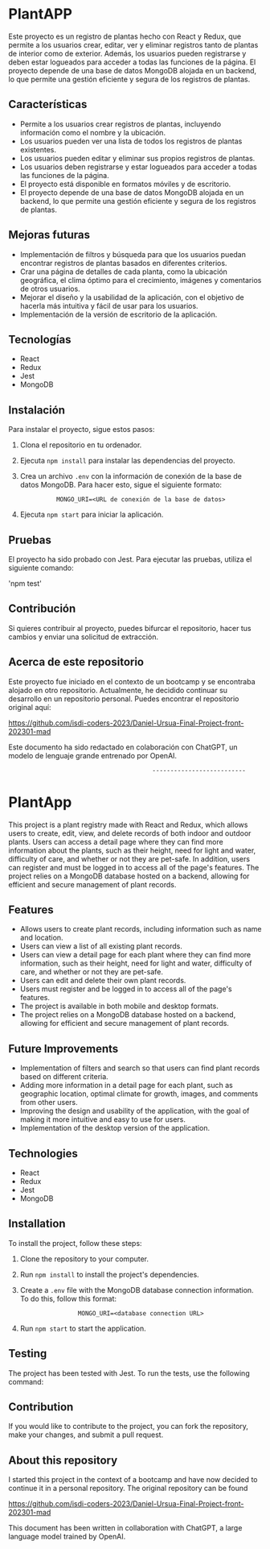 # PlantAPP

Este proyecto es un registro de plantas hecho con React y Redux, que permite a los usuarios crear, editar, ver y eliminar registros tanto de plantas de interior como de exterior. Además, los usuarios pueden registrarse y deben estar logueados para acceder a todas las funciones de la página. El proyecto depende de una base de datos MongoDB alojada en un backend, lo que permite una gestión eficiente y segura de los registros de plantas.

## Características

- Permite a los usuarios crear registros de plantas, incluyendo información como el nombre y la ubicación.
- Los usuarios pueden ver una lista de todos los registros de plantas existentes.
- Los usuarios pueden editar y eliminar sus propios registros de plantas.
- Los usuarios deben registrarse y estar logueados para acceder a todas las funciones de la página.
- El proyecto está disponible en formatos móviles y de escritorio.
- El proyecto depende de una base de datos MongoDB alojada en un backend, lo que permite una gestión eficiente y segura de los registros de plantas.

## Mejoras futuras

- Implementación de filtros y búsqueda para que los usuarios puedan encontrar registros de plantas basados en diferentes criterios.
- Crar una página de detalles de cada planta, como la ubicación geográfica, el clima óptimo para el crecimiento, imágenes y comentarios de otros usuarios.
- Mejorar el diseño y la usabilidad de la aplicación, con el objetivo de hacerla más intuitiva y fácil de usar para los usuarios.
- Implementación de la versión de escritorio de la aplicación.

## Tecnologías

- React
- Redux
- Jest
- MongoDB

## Instalación

Para instalar el proyecto, sigue estos pasos:

1.  Clona el repositorio en tu ordenador.
2.  Ejecuta `npm install` para instalar las dependencias del proyecto.
3.  Crea un archivo `.env` con la información de conexión de la base de datos MongoDB. Para hacer esto, sigue el siguiente formato:

                  MONGO_URI=<URL de conexión de la base de datos>

4.  Ejecuta `npm start` para iniciar la aplicación.

## Pruebas

El proyecto ha sido probado con Jest. Para ejecutar las pruebas, utiliza el siguiente comando:

'npm test'

## Contribución

Si quieres contribuir al proyecto, puedes bifurcar el repositorio, hacer tus cambios y enviar una solicitud de extracción.

## Acerca de este repositorio

Este proyecto fue iniciado en el contexto de un bootcamp y se encontraba alojado en otro repositorio.
Actualmente, he decidido continuar su desarrollo en un repositorio personal. Puedes encontrar el repositorio original aquí:

https://github.com/isdi-coders-2023/Daniel-Ursua-Final-Project-front-202301-mad

Este documento ha sido redactado en colaboración con ChatGPT, un modelo de lenguaje grande entrenado por OpenAI.

                                            --------------------------

# PlantApp

This project is a plant registry made with React and Redux, which allows users to create, edit, view, and delete records of both indoor and outdoor plants. Users can access a detail page where they can find more information about the plants, such as their height, need for light and water, difficulty of care, and whether or not they are pet-safe. In addition, users can register and must be logged in to access all of the page's features. The project relies on a MongoDB database hosted on a backend, allowing for efficient and secure management of plant records.

## Features

- Allows users to create plant records, including information such as name and location.
- Users can view a list of all existing plant records.
- Users can view a detail page for each plant where they can find more information, such as their height, need for light and water, difficulty of care, and whether or not they are pet-safe.
- Users can edit and delete their own plant records.
- Users must register and be logged in to access all of the page's features.
- The project is available in both mobile and desktop formats.
- The project relies on a MongoDB database hosted on a backend, allowing for efficient and secure management of plant records.

## Future Improvements

- Implementation of filters and search so that users can find plant records based on different criteria.
- Adding more information in a detail page for each plant, such as geographic location, optimal climate for growth, images, and comments from other users.
- Improving the design and usability of the application, with the goal of making it more intuitive and easy to use for users.
- Implementation of the desktop version of the application.

## Technologies

- React
- Redux
- Jest
- MongoDB

## Installation

To install the project, follow these steps:

1.  Clone the repository to your computer.
2.  Run `npm install` to install the project's dependencies.
3.  Create a `.env` file with the MongoDB database connection information. To do this, follow this format:

                        MONGO_URI=<database connection URL>

4.  Run `npm start` to start the application.

## Testing

The project has been tested with Jest. To run the tests, use the following command:

## Contribution

If you would like to contribute to the project, you can fork the repository, make your changes, and submit a pull request.

## About this repository

I started this project in the context of a bootcamp and have now decided to continue it in a personal repository.
The original repository can be found

https://github.com/isdi-coders-2023/Daniel-Ursua-Final-Project-front-202301-mad

This document has been written in collaboration with ChatGPT, a large language model trained by OpenAI.
